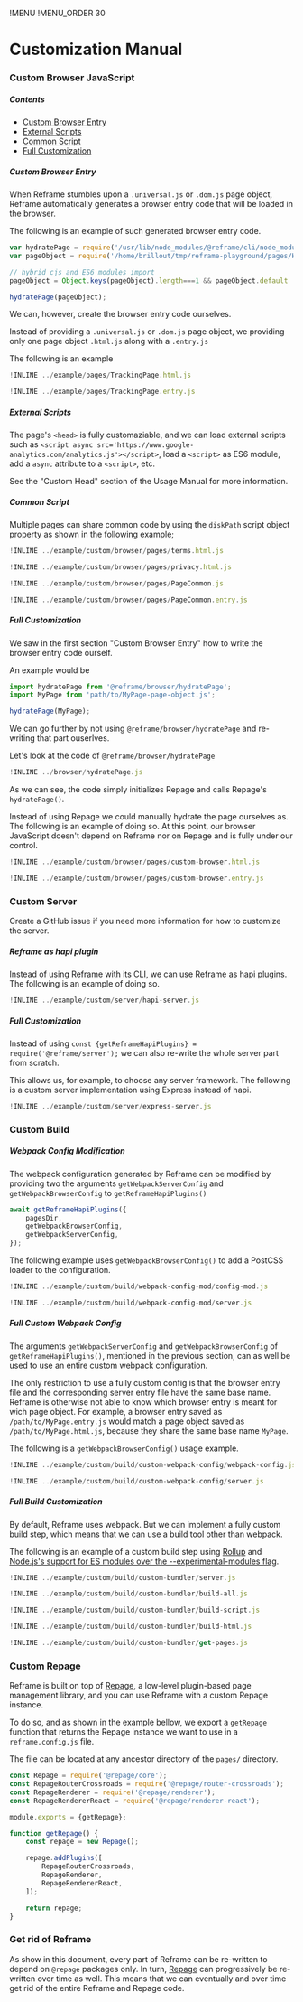 !MENU
!MENU_ORDER 30



# Customization Manual




### Custom Browser JavaScript

##### Contents

 - [Custom Browser Entry](#custom-browser-entry)
 - [External Scripts](#external-scripts)
 - [Common Script](#common-script)
 - [Full Customization](#full-customization)

##### Custom Browser Entry

When Reframe stumbles upon a `.universal.js` or `.dom.js` page object, Reframe automatically generates a browser entry code that will be loaded in the browser.

The following is an example of such generated browser entry code.

~~~js
var hydratePage = require('/usr/lib/node_modules/@reframe/cli/node_modules/@reframe/browser/hydratePage.js');
var pageObject = require('/home/brillout/tmp/reframe-playground/pages/HelloPage.universal.js');

// hybrid cjs and ES6 modules import
pageObject = Object.keys(pageObject).length===1 && pageObject.default || pageObject;

hydratePage(pageObject);
~~~

We can, however, create the browser entry code ourselves.

Instead of providing a `.universal.js` or `.dom.js` page object, we providing only one page object `.html.js` along with a `.entry.js`

The following is an example

~~~js
!INLINE ../example/pages/TrackingPage.html.js
~~~

~~~js
!INLINE ../example/pages/TrackingPage.entry.js
~~~

##### External Scripts

The page's `<head>` is fully customaziable,
and we can load external scripts such as `<script async src='https://www.google-analytics.com/analytics.js'></script>`,
load a `<script>` as ES6 module,
add a `async` attribute to a `<script>`,
etc.

See the "Custom Head" section of the Usage Manual for more information.

##### Common Script

Multiple pages can share common code by using the `diskPath` script object property as shown in the following example;

~~~js
!INLINE ../example/custom/browser/pages/terms.html.js
~~~
~~~js
!INLINE ../example/custom/browser/pages/privacy.html.js
~~~
~~~js
!INLINE ../example/custom/browser/pages/PageCommon.js
~~~
~~~js
!INLINE ../example/custom/browser/pages/PageCommon.entry.js
~~~

##### Full Customization

We saw in the first section "Custom Browser Entry" how to write the browser entry code ourself.

An example would be

~~~js
import hydratePage from '@reframe/browser/hydratePage';
import MyPage from 'path/to/MyPage-page-object.js';

hydratePage(MyPage);
~~~

We can go further by not using `@reframe/browser/hydratePage` and re-writing that part ouserlves.

Let's look at the code of `@reframe/browser/hydratePage`

~~~js
!INLINE ../browser/hydratePage.js
~~~

As we can see, the code simply initializes Repage and calls Repage's `hydratePage()`.

Instead of using Repage we could manually hydrate the page ourselves as.
The following is an example of doing so.
At this point, our browser JavaScript doesn't depend on Reframe nor on Repage and is fully under our control.

~~~js
!INLINE ../example/custom/browser/pages/custom-browser.html.js
~~~
~~~js
!INLINE ../example/custom/browser/pages/custom-browser.entry.js
~~~

### Custom Server

Create a GitHub issue if you need more information for how to customize the server.

##### Reframe as hapi plugin

Instead of using Reframe with its CLI, we can use Reframe as hapi plugins.
The following is an example of doing so.

~~~js
!INLINE ../example/custom/server/hapi-server.js
~~~


##### Full Customization

Instead of using `const {getReframeHapiPlugins} = require('@reframe/server');` we can also re-write the whole server part from scratch.

This allows us, for example, to choose any server framework.
The following is a custom server implementation using Express instead of hapi.

~~~js
!INLINE ../example/custom/server/express-server.js
~~~

### Custom Build

##### Webpack Config Modification

The webpack configuration generated by Reframe can be modified by providing
two the arguments `getWebpackServerConfig` and `getWebpackBrowserConfig`
to `getReframeHapiPlugins()`

~~~js
await getReframeHapiPlugins({
    pagesDir,
    getWebpackBrowserConfig,
    getWebpackServerConfig,
});
~~~

The following example uses `getWebpackBrowserConfig()` to add a PostCSS loader to the configuration.

~~~js
!INLINE ../example/custom/build/webpack-config-mod/config-mod.js
~~~
~~~js
!INLINE ../example/custom/build/webpack-config-mod/server.js
~~~

##### Full Custom Webpack Config

The arguments
`getWebpackServerConfig` and `getWebpackBrowserConfig`
of `getReframeHapiPlugins()`,
mentioned in the previous section,
can as well be used to use an entire custom webpack configuration.

The only restriction to use a fully custom config is that the browser entry file and the corresponding server entry file have the same base name.
Reframe is otherwise not able to know which browser entry is meant for wich page object.
For example, a browser entry saved as `/path/to/MyPage.entry.js` would match a page object saved as `/path/to/MyPage.html.js`, because they share the same base name `MyPage`.

The following is a `getWebpackBrowserConfig()` usage example.

~~~js
!INLINE ../example/custom/build/custom-webpack-config/webpack-config.js
~~~
~~~js
!INLINE ../example/custom/build/custom-webpack-config/server.js
~~~

##### Full Build Customization

By default, Reframe uses webpack.
But we can implement a fully custom build step, which means that we can use a build tool other than webpack.

The following is an example of a custom build step using [Rollup](https://github.com/rollup/rollup) and [Node.js's support for ES modules over the --experimental-modules flag](https://nodejs.org/api/esm.html).

~~~js
!INLINE ../example/custom/build/custom-bundler/server.js
~~~
~~~js
!INLINE ../example/custom/build/custom-bundler/build-all.js
~~~
~~~js
!INLINE ../example/custom/build/custom-bundler/build-script.js
~~~
~~~js
!INLINE ../example/custom/build/custom-bundler/build-html.js
~~~
~~~js
!INLINE ../example/custom/build/custom-bundler/get-pages.js
~~~

### Custom Repage

Reframe is built on top of [Repage](https://github.com/brillout/repage),
a low-level plugin-based page management library,
and you can use Reframe with a custom Repage instance.

To do so,
and as shown in the example bellow,
we export a `getRepage` function
that returns the Repage instance we want to use
in a `reframe.config.js` file.

The file can be located at any ancestor directory of the `pages/` directory.

~~~js
const Repage = require('@repage/core');
const RepageRouterCrossroads = require('@repage/router-crossroads');
const RepageRenderer = require('@repage/renderer');
const RepageRendererReact = require('@repage/renderer-react');

module.exports = {getRepage};

function getRepage() {
    const repage = new Repage();

    repage.addPlugins([
        RepageRouterCrossroads,
        RepageRenderer,
        RepageRendererReact,
    ]);

    return repage;
}
~~~

### Get rid of Reframe

As show in this document, every part of Reframe can be re-written to depend on `@repage` packages only.
In turn, [Repage](https://github.com/brillout/repage) can progressively be re-written over time as well.
This means that we can eventually and over time get rid of the entire Reframe and Repage code.
